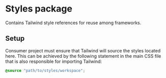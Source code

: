 # Styles package

Contains Tailwind style references for reuse among frameworks.

## Setup

Consumer project must ensure that Tailwind will source the styles located here. This can be achieved by the following statement in the main CSS file that is also responsible for importing Tailwind:

```css
@source "path/to/styles/workspace";
```
